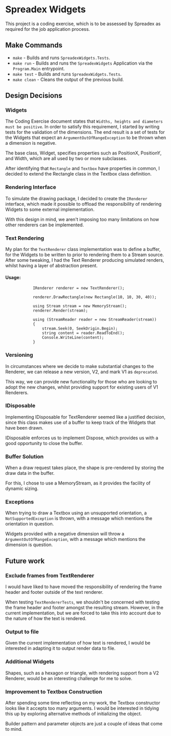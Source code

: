 # Spreadex Widgets

This project is a coding exercise, which is  to be assessed by Spreadex as required for the job application process.

## Make Commands
- `make` - Builds and runs `SpreadexWidgets.Tests`.
- `make run` - Builds and runs the `SpreadexWidgets` Application via the `Program.Main` entrypoint.
- `make test` - Builds and runs `SpreadexWidgets.Tests`.
- `make clean` - Cleans the output of the previous build.

## Design Decisions

### Widgets

The Coding Exercise document states that `Widths, heights and diameters must be positive`. In order to satisfy this requirement, I started by writing tests for the validation of the dimensions. The end result is a set of tests for the Widgets that expect an `ArgumentOutOfRangeException` to be thrown when a dimension is negative. 

The base class, Widget, specifies properties such as PositionX, PositionY, and Width, which are all used by two or more subclasses.

After identifying that `Rectangle` and `Textbox` have properties in common, I decided to extend the Rectangle class in the Textbox class definition.

### Rendering Interface

To simulate the drawing package, I decided to create the `IRenderer` interface, which made it possible to offload the responsibility of rendering Widgets to some external implementation.

With this design in mind, we aren't imposing too many limitations on how other renderers can be implemented.

### Text Rendering

My plan for the `TextRenderer` class implementation was to define a  buffer, for the Widgets to be written to prior to rendering them to a Stream source. After some tweaking, I had the Text Renderer producing simulated renders, whilst having a layer of abstraction present.

#### Usage:

```
            IRenderer renderer = new TextRenderer();

            renderer.DrawRectangle(new Rectangle(10, 10, 30, 40));

            using Stream stream = new MemoryStream();
            renderer.Render(stream);

            using (StreamReader reader = new StreamReader(stream))
            {
                stream.Seek(0, SeekOrigin.Begin);
                string content = reader.ReadToEnd();
                Console.WriteLine(content);
            }
```

### Versioning

In circumstances where we decide to make substantial changes to the Renderer, we can release a new version, V2, and mark V1 as `deprecated`.

This way, we can provide new functionality for those who are looking to adopt the new changes, whilst providing support for existing users of V1 Renderers. 

### IDisposable

Implementing IDisposable for TextRenderer seemed like a justified decision, since this class makes use of a buffer to keep track of the Widgets that have been drawn.

IDisposable enforces us to implement Dispose, which provides us with a good opportunity to close the buffer.

### Buffer Solution

When a draw request takes place, the shape is pre-rendered by storing the draw data in the buffer.

For this, I chose to use a MemoryStream, as it provides the facility of dynamic sizing. 

### Exceptions

When trying to draw a Textbox using an unsupported orientation, a `NotSupportedException` is thrown, with a message which mentions the orientation in question.

Widgets provided with a negative dimension will throw a `ArgumentOutOfRangeException`, with a message which mentions the dimension is question.

## Future work

### Exclude frames from TextRenderer

I would have liked to have moved the responsibility of rendering the frame header and footer outside of the text renderer. 

When testing `TextRendererTests`, we shouldn't be concerned with testing the frame header and footer amongst the resulting stream. However, in the current implementation, but we are forced to take this into account due to the nature of how the text is rendered.

### Output to file

Given the current implementation of how text is rendered, I would be interested in adapting it to output render data to file.

### Additional Widgets

Shapes, such as a hexagon or triangle, with rendering support from a V2 Renderer, would be an interesting challenge for me to solve.

### Improvement to Textbox Construction

After spending some time reflecting on my work, the Textbox constructor looks like it accepts too many arguments. I would be interested in tidying this up by exploring alternative methods of initializing the object. 

Builder pattern and parameter objects are just a couple of ideas that come to mind. 